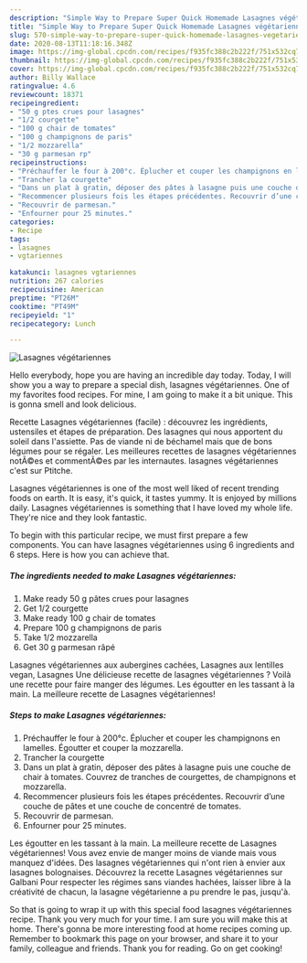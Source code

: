 ```yaml
---
description: "Simple Way to Prepare Super Quick Homemade Lasagnes végétariennes"
title: "Simple Way to Prepare Super Quick Homemade Lasagnes végétariennes"
slug: 570-simple-way-to-prepare-super-quick-homemade-lasagnes-vegetariennes
date: 2020-08-13T11:18:16.348Z
image: https://img-global.cpcdn.com/recipes/f935fc388c2b222f/751x532cq70/lasagnes-vegetariennes-photo-principale-de-la-recette.jpg
thumbnail: https://img-global.cpcdn.com/recipes/f935fc388c2b222f/751x532cq70/lasagnes-vegetariennes-photo-principale-de-la-recette.jpg
cover: https://img-global.cpcdn.com/recipes/f935fc388c2b222f/751x532cq70/lasagnes-vegetariennes-photo-principale-de-la-recette.jpg
author: Billy Wallace
ratingvalue: 4.6
reviewcount: 18371
recipeingredient:
- "50 g ptes crues pour lasagnes"
- "1/2 courgette"
- "100 g chair de tomates"
- "100 g champignons de paris"
- "1/2 mozzarella"
- "30 g parmesan rp"
recipeinstructions:
- "Préchauffer le four à 200°c. Éplucher et couper les champignons en lamelles. Égoutter et couper la mozzarella."
- "Trancher la courgette"
- "Dans un plat à gratin, déposer des pâtes à lasagne puis une couche de chair à tomates. Couvrez de tranches de courgettes, de champignons et mozzarella."
- "Recommencer plusieurs fois les étapes précédentes. Recouvrir d’une couche de pâtes et une couche de concentré de tomates."
- "Recouvrir de parmesan."
- "Enfourner pour 25 minutes."
categories:
- Recipe
tags:
- lasagnes
- vgtariennes

katakunci: lasagnes vgtariennes 
nutrition: 267 calories
recipecuisine: American
preptime: "PT26M"
cooktime: "PT49M"
recipeyield: "1"
recipecategory: Lunch

---
```



![Lasagnes végétariennes](https://img-global.cpcdn.com/recipes/f935fc388c2b222f/751x532cq70/lasagnes-vegetariennes-photo-principale-de-la-recette.jpg)

Hello everybody, hope you are having an incredible day today. Today, I will show you a way to prepare a special dish, lasagnes végétariennes. One of my favorites food recipes. For mine, I am going to make it a bit unique. This is gonna smell and look delicious.

Recette Lasagnes végétariennes (facile) : découvrez les ingrédients, ustensiles et étapes de préparation. Des lasagnes qui nous apportent du soleil dans l&#39;assiette. Pas de viande ni de béchamel mais que de bons légumes pour se régaler. Les meilleures recettes de lasagnes végétariennes notÃ©es et commentÃ©es par les internautes. lasagnes végétariennes c&#39;est sur Ptitche.

Lasagnes végétariennes is one of the most well liked of recent trending foods on earth. It is easy, it's quick, it tastes yummy. It is enjoyed by millions daily. Lasagnes végétariennes is something that I have loved my whole life. They're nice and they look fantastic.


To begin with this particular recipe, we must first prepare a few components. You can have lasagnes végétariennes using 6 ingredients and 6 steps. Here is how you can achieve that.

<!--inarticleads1-->

##### The ingredients needed to make Lasagnes végétariennes:

1. Make ready 50 g pâtes crues pour lasagnes
1. Get 1/2 courgette
1. Make ready 100 g chair de tomates
1. Prepare 100 g champignons de paris
1. Take 1/2 mozzarella
1. Get 30 g parmesan râpé


Lasagnes végétariennes aux aubergines cachées, Lasagnes aux lentilles vegan, Lasagnes Une délicieuse recette de lasagnes végétariennes ? Voilà une recette pour faire manger des légumes. Les égoutter en les tassant à la main. La meilleure recette de Lasagnes végétariennes! 

<!--inarticleads2-->

##### Steps to make Lasagnes végétariennes:

1. Préchauffer le four à 200°c. Éplucher et couper les champignons en lamelles. Égoutter et couper la mozzarella.
1. Trancher la courgette
1. Dans un plat à gratin, déposer des pâtes à lasagne puis une couche de chair à tomates. Couvrez de tranches de courgettes, de champignons et mozzarella.
1. Recommencer plusieurs fois les étapes précédentes. Recouvrir d’une couche de pâtes et une couche de concentré de tomates.
1. Recouvrir de parmesan.
1. Enfourner pour 25 minutes.


Les égoutter en les tassant à la main. La meilleure recette de Lasagnes végétariennes! Vous avez envie de manger moins de viande mais vous manquez d&#39;idées. Des lasagnes végétariennes qui n&#39;ont rien à envier aux lasagnes bolognaises. Découvrez la recette Lasagnes végétariennes sur Galbani Pour respecter les régimes sans viandes hachées, laisser libre à la créativité de chacun, la lasagne végétarienne a pu prendre le pas, jusqu&#39;à. 

So that is going to wrap it up with this special food lasagnes végétariennes recipe. Thank you very much for your time. I am sure you will make this at home. There's gonna be more interesting food at home recipes coming up. Remember to bookmark this page on your browser, and share it to your family, colleague and friends. Thank you for reading. Go on get cooking!
